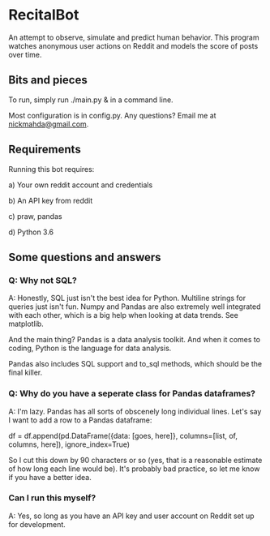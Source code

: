 # RecitalBot
An attempt to observe, simulate and predict human behavior.
This program watches anonymous user actions on Reddit and models the score of posts over time.

## Bits and pieces
To run, simply run ./main.py & in a command line. 

Most configuration is in config.py. Any questions? Email me at nickmahda@gmail.com.

## Requirements
Running this bot requires:

a) Your own reddit account and credentials

b) An API key from reddit

c) praw, pandas

d) Python 3.6

## Some questions and answers

### Q: Why not SQL?

A: Honestly, SQL just isn't the best idea for Python. Multiline strings for queries just isn't fun. Numpy and Pandas are also extremely well integrated with each other, which is a big help when looking at data trends. See matplotlib.

And the main thing? Pandas is a data analysis toolkit. And when it comes to coding, Python is the language for data analysis.

Pandas also includes SQL support and to_sql methods, which should be the final killer.

### Q: Why do you have a seperate class for Pandas dataframes?

A: I'm lazy. Pandas has all sorts of obscenely long individual lines. Let's say I want to add a row to a Pandas dataframe:

df = df.append(pd.DataFrame({data: [goes, here]}, columns=[list, of, columns, here]), ignore_index=True)

So I cut this down by 90 characters or so (yes, that is a reasonable estimate of how long each line would be). It's probably bad practice, so let me know if you have a better idea.

### Can I run this myself?

A: Yes, so long as you have an API key and user account on Reddit set up for development.
